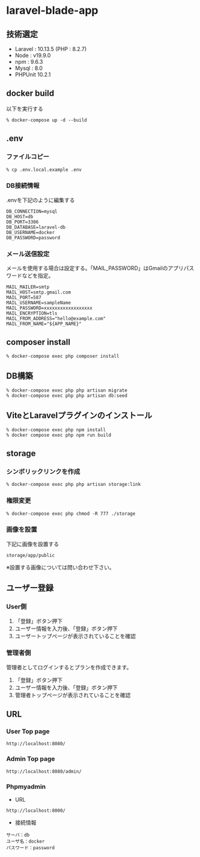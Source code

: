 # laravel-blade-app

## 技術選定
- Laravel : 10.13.5 (PHP : 8.2.7)  
- Node : v19.9.0  
- npm : 9.6.3  
- Mysql : 8.0  
- PHPUnit 10.2.1  


## docker build
以下を実行する  
```
% docker-compose up -d --build
```

## .env
### ファイルコピー
```
% cp .env.local.example .env
```

### DB接続情報
.envを下記のように編集する  
```
DB_CONNECTION=mysql
DB_HOST=db
DB_PORT=3306
DB_DATABASE=laravel-db
DB_USERNAME=docker
DB_PASSWORD=password
```

### メール送信設定
メールを使用する場合は設定する。「MAIL_PASSWORD」はGmailのアプリパスワードなどを指定。  
```
MAIL_MAILER=smtp
MAIL_HOST=smtp.gmail.com
MAIL_PORT=587
MAIL_USERNAME=sampleName
MAIL_PASSWORD=xxxxxxxxxxxxxxxxxx
MAIL_ENCRYPTION=tls
MAIL_FROM_ADDRESS="hello@example.com"
MAIL_FROM_NAME="${APP_NAME}"
```

## composer install
```
% docker-compose exec php composer install
```

## DB構築
```
% docker-compose exec php php artisan migrate
% docker-compose exec php php artisan db:seed
```

## ViteとLaravelプラグインのインストール
```
% docker-compose exec php npm install
% docker compose exec php npm run build
```

## storage
### シンボリックリンクを作成
```
% docker-compose exec php php artisan storage:link
```

### 権限変更
```
% docker-compose exec php chmod -R 777 ./storage
```

### 画像を設置
下記に画像を設置する  
```
storage/app/public
```
※設置する画像については問い合わせ下さい。  

## ユーザー登録
### User側
1. 「登録」ボタン押下  
2. ユーザー情報を入力後、「登録」ボタン押下  
3. ユーザートップページが表示されていることを確認  

### 管理者側
管理者としてログインするとプランを作成できます。  

1. 「登録」ボタン押下  
2. ユーザー情報を入力後、「登録」ボタン押下  
3. 管理者トップページが表示されていることを確認  

## URL
### User Top page
```
http://localhost:8080/
```

### Admin Top page
```
http://localhost:8080/admin/
```

### Phpmyadmin
- URL  
```
http://localhost:8000/
```

- 接続情報  
```
サーバ：db
ユーザ名：docker
パスワード：password
```